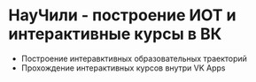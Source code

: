 # НауЧили - построение ИОТ и интерактивные курсы в ВК 

* Построение интеравктивных образовательных траекторий
* Прохождение интерактивных курсов внутри VK Apps